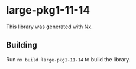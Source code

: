 # large-pkg1-11-14

This library was generated with [Nx](https://nx.dev).

## Building

Run `nx build large-pkg1-11-14` to build the library.
